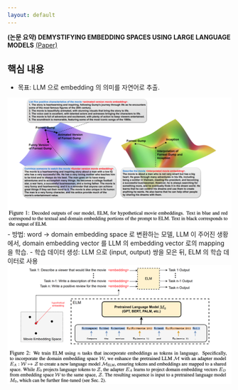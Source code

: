 ```yaml
---
layout: default
---
```


**(논문 요약) DEMYSTIFYING EMBEDDING SPACES USING LARGE LANGUAGE MODELS** [(Paper)](https://arxiv.org/pdf/2310.04475.pdf)

## 핵심 내용
- 목표: LLM 으로 embedding 의 의미를 자연어로 추출.  
<img src="./data/papers/cav/usecase.png" width="800" />
- 방법: word -> domain embedding space 로 변환하는 모델, LLM 이 주어진 생황에서, domain embedding vector 를 LLM 의 embedding vector 로의 mapping 을 학습.   
  - 학습 데이터 생성: LLM 으로 (input, output) 쌍을 모은 뒤, ELM 의 학습 데이터로 사용  
<img src="./data/papers/cav/method.png" width="800" />
